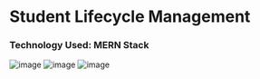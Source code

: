 # Student Lifecycle Management
### Technology Used: MERN Stack 
![image](https://github.com/tanvi-radia/Student-Lifecycle-Management/assets/139433835/6a098c6d-122d-42b3-b259-f3d7d144a43f)
![image](https://github.com/tanvi-radia/Student-Lifecycle-Management/assets/139433835/0e44627b-8429-4a7f-8847-5318a50c75ed)
![image](https://github.com/tanvi-radia/Student-Lifecycle-Management/assets/139433835/b80cd5ae-fa92-49d1-91cc-74a264ee91a7)
